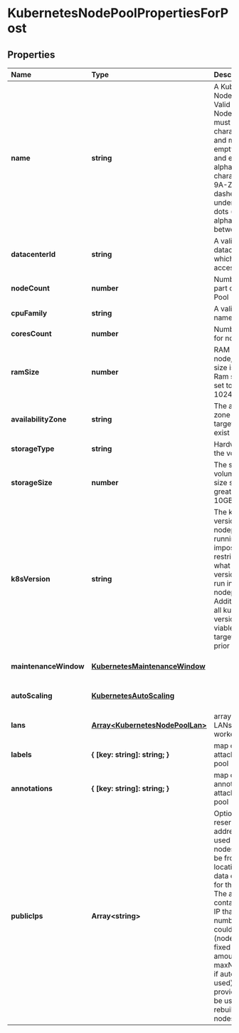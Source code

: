 # KubernetesNodePoolPropertiesForPost

## Properties

| Name | Type | Description | Notes |
| :--- | :--- | :--- | :--- |
| **name** | **string** | A Kubernetes Node Pool Name. Valid Kubernetes Node Pool name must be 63 characters or less and must be empty or begin and end with an alphanumeric character \(\[a-z0-9A-Z\]\) with dashes \(-\), underscores \(\_\), dots \(.\), and alphanumerics between. | \[default to undefined\] |
| **datacenterId** | **string** | A valid uuid of the datacenter on which user has access | \[default to undefined\] |
| **nodeCount** | **number** | Number of nodes part of the Node Pool | \[default to undefined\] |
| **cpuFamily** | **string** | A valid cpu family name | \[default to undefined\] |
| **coresCount** | **number** | Number of cores for node | \[default to undefined\] |
| **ramSize** | **number** | RAM size for node, minimum size is 2048MB. Ram size must be set to multiple of 1024MB. | \[default to undefined\] |
| **availabilityZone** | **string** | The availability zone in which the target VM should exist | \[default to undefined\] |
| **storageType** | **string** | Hardware type of the volume | \[default to undefined\] |
| **storageSize** | **number** | The size of the volume in GB. The size should be greater than 10GB. | \[default to undefined\] |
| **k8sVersion** | **string** | The kubernetes version in which a nodepool is running. This imposes restrictions on what kubernetes versions can be run in a cluster\'s nodepools. Additionally, not all kubernetes versions are viable upgrade targets for all prior versions. | \[optional\] \[default to undefined\] |
| **maintenanceWindow** | [**KubernetesMaintenanceWindow**](kubernetesmaintenancewindow.md) |  | \[optional\] \[default to undefined\] |
| **autoScaling** | [**KubernetesAutoScaling**](kubernetesautoscaling.md) |  | \[optional\] \[default to undefined\] |
| **lans** | [**Array&lt;KubernetesNodePoolLan&gt;**](kubernetesnodepoollan.md) | array of additional LANs attached to worker nodes | \[optional\] \[default to undefined\] |
| **labels** | **{ \[key: string\]: string; }** | map of labels attached to node pool | \[optional\] \[default to undefined\] |
| **annotations** | **{ \[key: string\]: string; }** | map of annotations attached to node pool | \[optional\] \[default to undefined\] |
| **publicIps** | **Array&lt;string&gt;** | Optional array of reserved public IP addresses to be used by the nodes. IPs must be from same location as the data center used for the node pool. The array must contain one extra IP than maximum number of nodes could be. \(nodeCount+1 if fixed node amount or maxNodeCount+1 if auto scaling is used\) The extra provided IP Will be used during rebuilding of nodes. | \[optional\] \[default to undefined\] |

